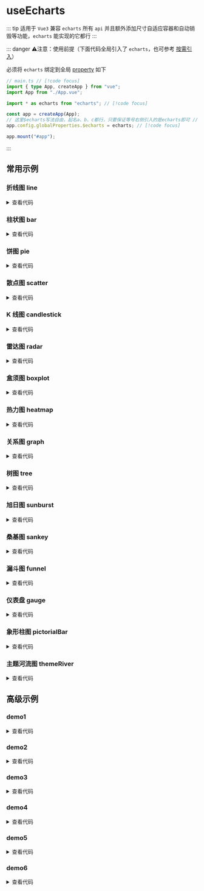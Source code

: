 <script setup>
import echarts from './echarts.vue'
import request from './request.vue'

// 常用示例
import { 
  Eline, 
  Ebar, 
  Epie, 
  Escatter, 
  Ecandlestick, 
  Eradar, 
  Eboxplot, 
  Eheatmap, 
  Egraph, 
  Etree, 
  Esunburst,
  Esankey,
  Efunnel,
  Egauge,
  EpictorialBar,
  EthemeRiver
} from './demo/simple/index.ts'

// 高级示例
import { 
  Edemo1,
  Edemo2, 
  Edemo3, 
  Edemo4,
  Edemo5,
  Edemo6
} from './demo/advanced/index.ts'
</script>

# useEcharts

::: tip 适用于 `Vue3`
兼容 `echarts` 所有 `api` 并且额外添加尺寸自适应容器和自动销毁等功能，`echarts` 能实现的它都行
:::

<!-- <ClientOnly>
  <description description="兼容`echarts`所有`api`并且额外添加尺寸自适应容器和自动销毁等功能，`echarts`能实现的它都行" :tagNameList="['Vue3']"  />
</ClientOnly> -->

::: danger ⚠️注意：使用前提（下面代码全局引入了 `echarts`，也可参考 [按需引入](https://echarts.apache.org/handbook/zh/basics/import#%E5%9C%A8-typescript-%E4%B8%AD%E6%8C%89%E9%9C%80%E5%BC%95%E5%85%A5)）

必须将 `echarts` 绑定到全局 [property](https://cn.vuejs.org/api/application.html#app-config-globalproperties) 如下

```ts
// main.ts // [!code focus]
import { type App, createApp } from "vue";
import App from "./App.vue";

import * as echarts from "echarts"; // [!code focus]

const app = createApp(App);
// 这里$echarts写法自由，起名a、b、c都行，只要保证等号右侧引入的是echarts即可 // [!code focus]
app.config.globalProperties.$echarts = echarts; // [!code focus]

app.mount("#app");
```

:::

## 常用示例

### 折线图 line

<ClientOnly>
  <Eline />
</ClientOnly>
<details>

<summary>查看代码</summary>

<<< @/hooks/useEcharts/demo/simple/line.vue

</details>

### 柱状图 bar

<ClientOnly>
  <Ebar />
</ClientOnly>
<details>

<summary>查看代码</summary>

<<< @/hooks/useEcharts/demo/simple/bar.vue

</details>

### 饼图 pie

<ClientOnly>
  <Epie />
</ClientOnly>
<details>

<summary>查看代码</summary>

<<< @/hooks/useEcharts/demo/simple/pie.vue

</details>

### 散点图 scatter

<ClientOnly>
  <Escatter />
</ClientOnly>
<details>

<summary>查看代码</summary>

<<< @/hooks/useEcharts/demo/simple/scatter.vue

</details>

### K 线图 candlestick

<ClientOnly>
  <Ecandlestick />
</ClientOnly>
<details>

<summary>查看代码</summary>

<<< @/hooks/useEcharts/demo/simple/candlestick.vue

</details>

### 雷达图 radar

<ClientOnly>
  <Eradar />
</ClientOnly>
<details>

<summary>查看代码</summary>

<<< @/hooks/useEcharts/demo/simple/radar.vue

</details>

### 盒须图 boxplot

<ClientOnly>
  <Eboxplot />
</ClientOnly>
<details>

<summary>查看代码</summary>

<<< @/hooks/useEcharts/demo/simple/boxplot.vue

</details>

### 热力图 heatmap

<ClientOnly>
  <Eheatmap />
</ClientOnly>
<details>

<summary>查看代码</summary>

<<< @/hooks/useEcharts/demo/simple/heatmap.vue

</details>

### 关系图 graph

<ClientOnly>
  <Egraph />
</ClientOnly>
<details>

<summary>查看代码</summary>

<<< @/hooks/useEcharts/demo/simple/graph.vue

</details>

### 树图 tree

<ClientOnly>
  <Etree />
</ClientOnly>
<details>

<summary>查看代码</summary>

<<< @/hooks/useEcharts/demo/simple/tree.vue

</details>

### 旭日图 sunburst

<ClientOnly>
  <Esunburst />
</ClientOnly>
<details>

<summary>查看代码</summary>

<<< @/hooks/useEcharts/demo/simple/sunburst.vue

</details>

### 桑基图 sankey

<ClientOnly>
  <Esankey />
</ClientOnly>
<details>

<summary>查看代码</summary>

<<< @/hooks/useEcharts/demo/simple/sankey.vue

</details>

### 漏斗图 funnel

<ClientOnly>
  <Efunnel />
</ClientOnly>
<details>

<summary>查看代码</summary>

<<< @/hooks/useEcharts/demo/simple/funnel.vue

</details>

### 仪表盘 gauge

<ClientOnly>
  <Egauge />
</ClientOnly>
<details>

<summary>查看代码</summary>

<<< @/hooks/useEcharts/demo/simple/gauge.vue

</details>

### 象形柱图 pictorialBar

<ClientOnly>
  <EpictorialBar />
</ClientOnly>
<details>

<summary>查看代码</summary>

<<< @/hooks/useEcharts/demo/simple/pictorialBar.vue

</details>

### 主题河流图 themeRiver

<ClientOnly>
  <EthemeRiver />
</ClientOnly>
<details>

<summary>查看代码</summary>

<<< @/hooks/useEcharts/demo/simple/themeRiver.vue

</details>

<!--
## 基础用法

<ClientOnly>
  <echarts />
</ClientOnly>
<details>

<summary>查看代码</summary>

<<< @/hooks/useEcharts/echarts.vue

</details>

## 接口请求

<ClientOnly>
  <request />
</ClientOnly>
<details>

<summary>查看代码</summary>

<<< @/hooks/useEcharts/request.vue

</details>

## 参数

- `elRef`：必传`Ref`，[组件实例](https://vuejs.org/guide/essentials/template-refs.html#ref-on-component)
- `options`：接收两个可选参数。第一个`theme`：[主题](https://echarts.apache.org/handbook/zh/concepts/style#%E9%A2%9C%E8%89%B2%E4%B8%BB%E9%A2%98%EF%BC%88theme%EF%BC%89)，可选`default`（默认）、`light`、`dark`，当然也可以[自定义主题](https://echarts.apache.org/zh/theme-builder.html)。第二个`tooltipId`：给`x`、`y`轴添加`Tooltip`文字提示的元素`id`，默认`tooltipElement`

## 返回值或方法

- `echarts`：Echarts
- `setOptions`：第一个参数`options`：设置图表的`配置项`和`数据`（除了 echarts 配置项[api](https://echarts.apache.org/zh/option.html#title)之外，还额外增加了的四个`api`，如下：

```js
{
  // 可选，清空当前实例，会移除实例中所有的组件和图表，一般用于动态渲染，默认：`true`
  clear: true,
  // 可选，给`x`、`y`轴添加`Tooltip`文字提示，一般用于文字太长，`x`代表`x轴`   `y`代表`y轴`   `true`(默认)代表`x、y轴`（该属性生效的前提是将 `xAxis` 或者 `yAxis` 添加`triggerEvent: true`属性，用到哪个添加哪个）
  addTooltip: true,
  // 可选，`window.onresize` 时改变图表尺寸的延时时间，单位毫秒，默认 `300` 毫秒。当您的 `echarts` 在拖拉窗口时不会自适应（一般不会出现这种情况），可以调整 `delay` 数值到自适应为止
  delay: 300,
  // 可选，是否监听页面`resize`事件并在页面`resize`时改变图表尺寸以适应当前容器，监听及改变，`true`(默认)代表监听 `false`代表不监听
  resize: true
}
```

剩余参数：类型为`OptionsParams[]`，如下

```ts
type OptionsParams = {
  /** `echarts事件（默认）`、`zrender事件` */
  type?: ElementEventType;
  /** 事件类型名称 `必传` */
  name: ElementEventName;
  /** query属性 可选 */
  query?: string | Object;
  /** 回调函数，返回params参数 `必传` */
  callback: Fn;
};
```

- `clear`：清空当前实例，会移除实例中所有的组件和图表
- `resize`：改变图表尺寸
- `getDom`：获取`ECharts`实例容器的`dom`节点
- `getWidth`：获取`ECharts`实例容器的宽度
- `getHeight`：获取`ECharts`实例容器的高度
- `getOption`：获取当前实例中维护的`option`对象
- `getDataURL`：导出图表图片，返回一个`base64`的`URL`，可以设置为`Image`的`src`
- `appendData`：此接口用于，在大数据量（百万以上）的渲染场景，分片加载数据和增量渲染
- `getInstance`：获取`ECharts`实例
- `showLoading`：显示加载动画效果
- `hideLoading`：隐藏加载动画
- `getConnectedDataURL`：导出联动的图表图片，返回一个`base64`的`url`，可以设置为`Image`的`src`。导出图片中每个图表的相对位置跟容器的相对位置有关 -->

## 高级示例

### demo1

<ClientOnly>
  <Edemo1 />
</ClientOnly>
<details>

<summary>查看代码</summary>

<<< @/hooks/useEcharts/demo/advanced/demo1.vue

</details>

### demo2

<ClientOnly>
  <Edemo2 />
</ClientOnly>
<details>

<summary>查看代码</summary>

<<< @/hooks/useEcharts/demo/advanced/demo2.vue

</details>

### demo3

<ClientOnly>
  <Edemo3 />
</ClientOnly>
<details>

<summary>查看代码</summary>

<<< @/hooks/useEcharts/demo/advanced/demo3.vue

</details>

### demo4

<ClientOnly>
  <Edemo4 />
</ClientOnly>
<details>

<summary>查看代码</summary>

<<< @/hooks/useEcharts/demo/advanced/demo4.vue

</details>

### demo5

<ClientOnly>
  <Edemo5 />
</ClientOnly>
<details>

<summary>查看代码</summary>

<<< @/hooks/useEcharts/demo/advanced/demo5.vue

</details>

### demo6

<ClientOnly>
  <Edemo6 />
</ClientOnly>
<details>

<summary>查看代码</summary>

<<< @/hooks/useEcharts/demo/advanced/demo6.vue

</details>
